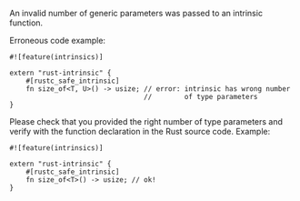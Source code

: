 An invalid number of generic parameters was passed to an intrinsic function.

Erroneous code example:

```compile_fail,E0094
#![feature(intrinsics)]

extern "rust-intrinsic" {
    #[rustc_safe_intrinsic]
    fn size_of<T, U>() -> usize; // error: intrinsic has wrong number
                                 //        of type parameters
}
```

Please check that you provided the right number of type parameters
and verify with the function declaration in the Rust source code.
Example:

```
#![feature(intrinsics)]

extern "rust-intrinsic" {
    #[rustc_safe_intrinsic]
    fn size_of<T>() -> usize; // ok!
}
```
